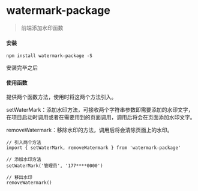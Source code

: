 # watermark-package

> 前端添加水印函数

#### 安装

```
npm install watermark-package -S
```

安装完毕之后

#### 使用函数

提供两个函数方法，使用时将这两个方法引入。

setWaterMark：添加水印方法，可接收两个字符串参数即需要添加的水印文字，在项目启动时调用或者在需要用到的页面调用，调用后将会在页面添加水印文字。

removeWatermark：移除水印的方法，调用后将会清除页面上的水印。

```
// 引入两个方法
import { setWaterMark, removeWatermark } from 'watermark-package'

// 添加水印方法
setWaterMark('管理员', '177****0000')

// 移出水印
removeWatermark()
```



#### 

#### 




